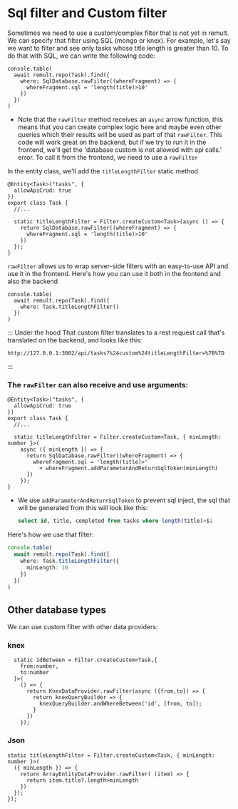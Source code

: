 # Sql filter and Custom filter
Sometimes we need to use a custom/complex filter that is not yet in remult.
We can specify that filter using SQL (mongo or knex). 
For example, let's say we want to filter and see only tasks whose title length is greater than 10.
To do that with SQL, we can write the following code:

```ts{3-5}
console.table(
  await remult.repo(Task).find({
    where: SqlDatabase.rawFilter((whereFragment) => {
      whereFragment.sql = 'length(title)>10'
    })
  })
)
```
* Note that the `rawFilter` method receives an `async` arrow function, this means that you can create complex logic here and maybe even other queries which their results will be used as part of that `rawFilter`.
This code will work great on the backend, but if we try to run it in the frontend, we'll get the 'database custom is not allowed with api calls.' error.
To call it from the frontend, we need to use a `rawFilter`

In the entity class, we'll add the `titleLengthFilter` static method
```ts{7-11}
@Entity<Task>("tasks", {
  allowApiCrud: true
})
export class Task {
  //...
  
  static titleLengthFilter = Filter.createCustom<Task>(async () => {
    return SqlDatabase.rawFilter((whereFragment) => {
      whereFragment.sql = 'length(title)>10'
    })
  });
}
```
`rawFilter` allows us to wrap server-side filters with an easy-to-use API and use it in the frontend.
Here's how you can use it both in the frontend and also the backend

```ts{3}
console.table(
  await remult.repo(Task).find({
    where: Task.titleLengthFilter()
  })
)
```
::: Under the hood
That custom filter translates to a rest request call that's translated on the backend, and looks like this:
```
http://127.0.0.1:3002/api/tasks?%24custom%24titleLengthFilter=%7B%7D
```
:::

### The `rawFilter` can also receive and use arguments:

```ts{7-13}
@Entity<Task>("tasks", {
  allowApiCrud: true
})
export class Task {
  //...
  
  static titleLengthFilter = Filter.createCustom<Task, { minLength: number }>(
    async ({ minLength }) => {
      return SqlDatabase.rawFilter((whereFragment) => {
        whereFragment.sql = 'length(title)>' 
          + whereFragment.addParameterAndReturnSqlToken(minLength)
      })
    });
}
```
* We use `addParameterAndReturnSqlToken` to prevent sql inject, the sql that will be generated from this will look like this:
  ```sql
  select id, title, completed from tasks where length(title)>$1
  ```

Here's how we use that filter:
```ts
console.table(
  await remult.repo(Task).find({
    where: Task.titleLengthFilter({
      minLength: 10
    })
  })
)
```

## Other database types
We can use custom filter with other data providers:
### knex
```ts{7-9}
  static idBetween = Filter.createCustom<Task,{
    from:number,
    to:number
  }>(
    () => {
      return KnexDataProvider.rawFilter(async ({from,to}) => {
        return knexQueryBuilder => {
          knexQueryBuilder.andWhereBetween('id', [from, to]);
        }
      })
    });

```
### Json
```ts{3-5}
static titleLengthFilter = Filter.createCustom<Task, { minLength: number }>(
  ({ minLength }) => {
    return ArrayEntityDataProvider.rawFilter( (item) => {
      return item.title?.length>minLength
    })
  });
});
```